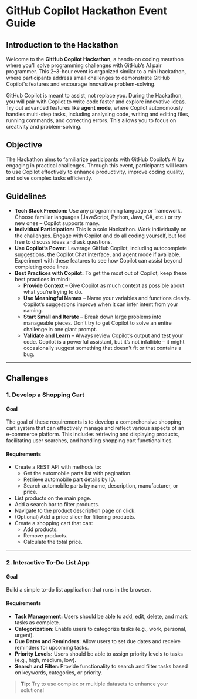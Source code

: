 # GitHub Copilot Hackathon Event Guide

## Introduction to the Hackathon

Welcome to the **GitHub Copilot Hackathon**, a hands-on coding marathon where you’ll solve programming challenges with GitHub’s AI pair programmer. This 2–3-hour event is organized similar to a mini hackathon, where participants address small challenges to demonstrate GitHub Copilot's features and encourage innovative problem-solving.

GitHub Copilot is meant to assist, not replace you. During the Hackathon, you will pair with Copilot to write code faster and explore innovative ideas. Try out advanced features like **agent mode**, where Copilot autonomously handles multi-step tasks, including analysing code, writing and editing files, running commands, and correcting errors. This allows you to focus on creativity and problem-solving.

## Objective

The Hackathon aims to familiarize participants with GitHub Copilot’s AI by engaging in practical challenges. Through this event, participants will learn to use Copilot effectively to enhance productivity, improve coding quality, and solve complex tasks efficiently.

## Guidelines

- **Tech Stack Freedom:** Use any programming language or framework. Choose familiar languages (JavaScript, Python, Java, C#, etc.) or try new ones – Copilot supports many.
- **Individual Participation:** This is a solo Hackathon. Work individually on the challenges. Engage with Copilot and do all coding yourself, but feel free to discuss ideas and ask questions.
- **Use Copilot’s Power:** Leverage GitHub Copilot, including autocomplete suggestions, the Copilot Chat interface, and agent mode if available. Experiment with these features to see how Copilot can assist beyond completing code lines.
- **Best Practices with Copilot:** To get the most out of Copilot, keep these best practices in mind:
  - **Provide Context** – Give Copilot as much context as possible about what you’re trying to do.
  - **Use Meaningful Names** – Name your variables and functions clearly. Copilot’s suggestions improve when it can infer intent from your naming.
  - **Start Small and Iterate** – Break down large problems into manageable pieces. Don’t try to get Copilot to solve an entire challenge in one giant prompt.
  - **Validate and Learn** – Always review Copilot’s output and test your code. Copilot is a powerful assistant, but it’s not infallible – it might occasionally suggest something that doesn’t fit or that contains a bug.

---

## Challenges

### 1. Develop a Shopping Cart

#### Goal

The goal of these requirements is to develop a comprehensive shopping cart system that can effectively manage and reflect various aspects of an e-commerce platform. This includes retrieving and displaying products, facilitating user searches, and handling shopping cart functionalities.

#### Requirements

- Create a REST API with methods to:
  - Get the automobile parts list with pagination.
  - Retrieve automobile part details by ID.
  - Search automobile parts by name, description, manufacturer, or price.
- List products on the main page.
- Add a search bar to filter products.
- Navigate to the product description page on click.
- (Optional) Add a price slicer for filtering products.
- Create a shopping cart that can:
  - Add products.
  - Remove products.
  - Calculate the total price.

---

### 2. Interactive To-Do List App

#### Goal

Build a simple to-do list application that runs in the browser.

#### Requirements

- **Task Management:** Users should be able to add, edit, delete, and mark tasks as complete.
- **Categorization:** Enable users to categorize tasks (e.g., work, personal, urgent).
- **Due Dates and Reminders:** Allow users to set due dates and receive reminders for upcoming tasks.
- **Priority Levels:** Users should be able to assign priority levels to tasks (e.g., high, medium, low).
- **Search and Filter:** Provide functionality to search and filter tasks based on keywords, categories, or priority.

> **Tip:** Try to use complex or multiple datasets to enhance your solutions!
